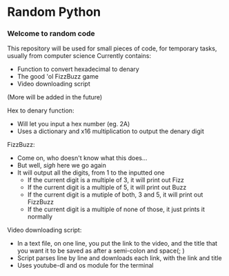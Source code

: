 # Random Python
<h3>Welcome to random code</h3>

This repository will be used for small pieces of code, for temporary tasks, usually from computer science
Currently contains:
 - Function to convert hexadecimal to denary
 - The good 'ol FizzBuzz game
 - Video downloading script

(More will be added in the future)

Hex to denary function:
 - Will let you input a hex number (eg. 2A)
 - Uses a dictionary and x16 multiplication to output the denary digit

FizzBuzz:
 - Come on, who doesn't know what this does...
 - But well, *sigh* here we go again
 - It will output all the digits, from 1 to the inputted one
      - If the current digit is a multiple of 3, it will print out Fizz
      - If the current digit is a multiple of 5, it will print out Buzz
      - If the current digit is a mutiple of both, 3 and 5, it will print out FizzBuzz
      - If the current digit is a multiple of none of those, it just prints it normally

Video downloading script:
 - In a text file, on one line, you put the link to the video, and the title that you want it to be saved as after a semi-colon and space(; )
 - Script parses line by line and downloads each link, with the link and title
 - Uses youtube-dl and os module for the terminal
